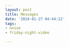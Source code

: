 ```yaml
---
layout: post
title: Messages
date: '2024-01-27 04:44:22'
tags:
- noise
- friday-night-video

---
```


